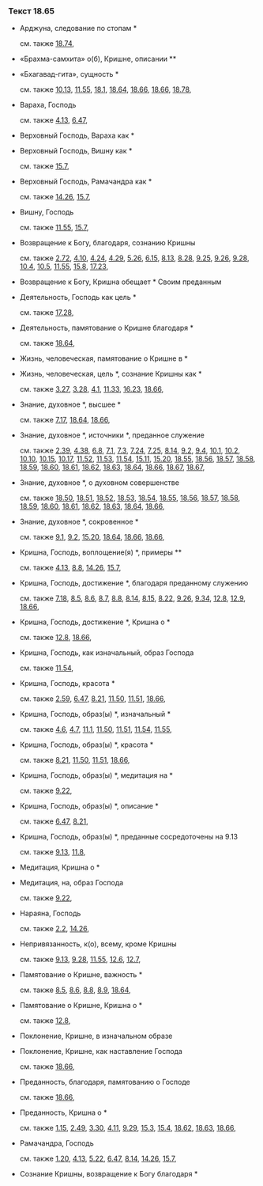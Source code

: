 ### Текст 18.65
	
- Арджуна, следование по стопам \*

	см. также  [18.74](../18/1874.md), 
	
- «Брахма-самхита» о(б), Кришне, описании \*\*

	
- «Бхагавад-гита», сущность \*

	см. также  [10.13](../10/1013.md),  [11.55](../11/1155.md),  [18.1](../18/1801.md),  [18.64](../18/1864.md),  [18.66](../18/1866.md),  [18.66](../18/1866.md),  [18.78](../18/1878.md), 
	
- Вараха, Господь

	см. также  [4.13](../04/0413.md),  [6.47](../06/0647.md), 
	
- Верховный Господь, Вараха как \*

	
- Верховный Господь, Вишну как \*

	см. также  [15.7](../15/1507.md), 
	
- Верховный Господь, Рамачандра как \*

	см. также  [14.26](../14/1426.md),  [15.7](../15/1507.md), 
	
- Вишну, Господь

	см. также  [11.55](../11/1155.md),  [15.7](../15/1507.md), 
	
- Возвращение к Богу, благодаря, сознанию Кришны

	см. также  [2.72](../02/0272.md),  [4.10](../04/0410.md),  [4.24](../04/0424.md),  [4.29](../04/0429.md),  [5.26](../05/0526.md),  [6.15](../06/0615.md),  [8.13](../08/0813.md),  [8.28](../08/0828.md),  [9.25](../09/0925.md),  [9.26](../09/0926.md),  [9.28](../09/0928.md),  [10.4](../10/1004.md),  [10.5](../10/1005.md),  [11.55](../11/1155.md),  [15.8](../15/1508.md),  [17.23](../17/1723.md), 
	
- Возвращение к Богу, Кришна обещает \* Своим преданным

	
- Деятельность, Господь как цель \*

	см. также  [17.28](../17/1728.md), 
	
- Деятельность, памятование о Кришне благодаря \*

	см. также  [18.64](../18/1864.md), 
	
- Жизнь, человеческая, памятование о Кришне в \*

	
- Жизнь, человеческая, цель \*, сознание Кришны как \*

	см. также  [3.27](../03/0327.md),  [3.28](../03/0328.md),  [4.1](../04/0401.md),  [11.33](../11/1133.md),  [16.23](../16/1623.md),  [18.66](../18/1866.md), 
	
- Знание, духовное \*, высшее \*

	см. также  [7.17](../07/0717.md),  [18.64](../18/1864.md),  [18.66](../18/1866.md), 
	
- Знание, духовное \*, источники \*, преданное служение

	см. также  [2.39](../02/0239.md),  [4.38](../04/0438.md),  [6.8](../06/0608.md),  [7.1](../07/0701.md),  [7.3](../07/0703.md),  [7.24](../07/0724.md),  [7.25](../07/0725.md),  [8.14](../08/0814.md),  [9.2](../09/0902.md),  [9.4](../09/0904.md),  [10.1](../10/1001.md),  [10.2](../10/1002.md),  [10.10](../10/1010.md),  [10.15](../10/1015.md),  [10.17](../10/1017.md),  [11.52](../11/1152.md),  [11.53](../11/1153.md),  [11.54](../11/1154.md),  [15.11](../15/1511.md),  [15.20](../15/1520.md),  [18.55](../18/1855.md),  [18.56](../18/1856.md),  [18.57](../18/1857.md),  [18.58](../18/1858.md),  [18.59](../18/1859.md),  [18.60](../18/1860.md),  [18.61](../18/1861.md),  [18.62](../18/1862.md),  [18.63](../18/1863.md),  [18.64](../18/1864.md),  [18.66](../18/1866.md),  [18.67](../18/1867.md),  [18.67](../18/1867.md), 
	
- Знание, духовное \*, о духовном совершенстве

	см. также  [18.50](../18/1850.md),  [18.51](../18/1851.md),  [18.52](../18/1852.md),  [18.53](../18/1853.md),  [18.54](../18/1854.md),  [18.55](../18/1855.md),  [18.56](../18/1856.md),  [18.57](../18/1857.md),  [18.58](../18/1858.md),  [18.59](../18/1859.md),  [18.60](../18/1860.md),  [18.61](../18/1861.md),  [18.62](../18/1862.md),  [18.63](../18/1863.md),  [18.64](../18/1864.md),  [18.66](../18/1866.md), 
	
- Знание, духовное \*, сокровенное \*

	см. также  [9.1](../09/0901.md),  [9.2](../09/0902.md),  [15.20](../15/1520.md),  [18.64](../18/1864.md),  [18.66](../18/1866.md),  [18.66](../18/1866.md), 
	
- Кришна, Господь, воплощение(я) \*, примеры \*\*

	см. также  [4.13](../04/0413.md),  [8.8](../08/0808.md),  [14.26](../14/1426.md),  [15.7](../15/1507.md), 
	
- Кришна, Господь, достижение \*, благодаря преданному служению

	см. также  [7.18](../07/0718.md),  [8.5](../08/0805.md),  [8.6](../08/0806.md),  [8.7](../08/0807.md),  [8.8](../08/0808.md),  [8.14](../08/0814.md),  [8.15](../08/0815.md),  [8.22](../08/0822.md),  [9.26](../09/0926.md),  [9.34](../09/0934.md),  [12.8](../12/1208.md),  [12.9](../12/1209.md),  [18.66](../18/1866.md), 
	
- Кришна, Господь, достижение \*, Кришна о \*

	см. также  [12.8](../12/1208.md),  [18.66](../18/1866.md), 
	
- Кришна, Господь, как изначальный, образ Господа

	см. также  [11.54](../11/1154.md), 
	
- Кришна, Господь, красота \*

	см. также  [2.59](../02/0259.md),  [6.47](../06/0647.md),  [8.21](../08/0821.md),  [11.50](../11/1150.md),  [11.51](../11/1151.md),  [18.66](../18/1866.md), 
	
- Кришна, Господь, образ(ы) \*, изначальный \*

	см. также  [4.6](../04/0406.md),  [4.7](../04/0407.md),  [11.1](../11/1101.md),  [11.50](../11/1150.md),  [11.51](../11/1151.md),  [11.54](../11/1154.md),  [11.55](../11/1155.md), 
	
- Кришна, Господь, образ(ы) \*, красота \*

	см. также  [8.21](../08/0821.md),  [11.50](../11/1150.md),  [11.51](../11/1151.md),  [18.66](../18/1866.md), 
	
- Кришна, Господь, образ(ы) \*, медитация на \*

	см. также  [9.22](../09/0922.md), 
	
- Кришна, Господь, образ(ы) \*, описание \*

	см. также  [6.47](../06/0647.md),  [8.21](../08/0821.md), 
	
- Кришна, Господь, образ(ы) \*, преданные сосредоточены на 9.13

	см. также  [9.13](../09/0913.md),  [11.8](../11/1108.md), 
	
- Медитация, Кришна о \*

	
- Медитация, на, образ Господа

	см. также  [9.22](../09/0922.md), 
	
- Нараяна, Господь

	см. также  [2.2](../02/0202.md),  [14.26](../14/1426.md), 
	
- Непривязанность, к(о), всему, кроме Кришны

	см. также  [9.13](../09/0913.md),  [9.28](../09/0928.md),  [11.55](../11/1155.md),  [12.6](../12/1206.md),  [12.7](../12/1207.md), 
	
- Памятование о Кришне, важность \*

	см. также  [8.5](../08/0805.md),  [8.6](../08/0806.md),  [8.8](../08/0808.md),  [8.9](../08/0809.md),  [18.64](../18/1864.md), 
	
- Памятование о Кришне, Кришна о \*

	см. также  [12.8](../12/1208.md), 
	
- Поклонение, Кришне, в изначальном образе

	
- Поклонение, Кришне, как наставление Господа

	см. также  [18.66](../18/1866.md), 
	
- Преданность, благодаря, памятованию о Господе

	см. также  [18.66](../18/1866.md), 
	
- Преданность, Кришна о \*

	см. также  [1.15](../01/0115.md),  [2.49](../02/0249.md),  [3.30](../03/0330.md),  [4.11](../04/0411.md),  [9.29](../09/0929.md),  [15.3](../15/1503.md),  [15.4](../15/1504.md),  [18.62](../18/1862.md),  [18.63](../18/1863.md),  [18.66](../18/1866.md), 
	
- Рамачандра, Господь

	см. также  [1.20](../01/0120.md),  [4.13](../04/0413.md),  [5.22](../05/0522.md),  [6.47](../06/0647.md),  [8.14](../08/0814.md),  [14.26](../14/1426.md),  [15.7](../15/1507.md), 
	
- Сознание Кришны, возвращение к Богу благодаря \*

